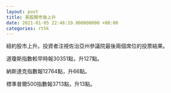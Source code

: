 ```yaml
---
layout: post
title: 美股開市後上升
date: 2021-01-05 22:48:19.000000000 +08:00
categories: rthk
---
```


紐約股市上升。投資者注視佐治亞州參議院最後兩個席位的投票結果。

道瓊斯指數較早時報30351點，升127點。

納斯達克指數報12764點，升66點。

標準普爾500指數報3713點，升13點。
